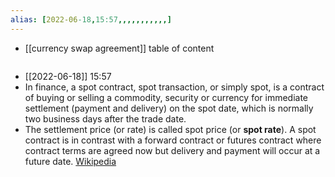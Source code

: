 ```yaml
---
alias: [2022-06-18,15:57,,,,,,,,,,,]
---
```

- [[currency swap agreement]]
table of content
```toc
```

- [[2022-06-18]] 15:57
- In finance, a spot contract, spot transaction, or simply spot, is a contract of buying or selling a commodity, security or currency for immediate settlement (payment and delivery) on the spot date, which is normally two business days after the trade date.
- The settlement price (or rate) is called spot price (or **spot rate**). A spot contract is in contrast with a forward contract or futures contract where contract terms are agreed now but delivery and payment will occur at a future date.
[Wikipedia](https://en.wikipedia.org/wiki/Spot%20contract)